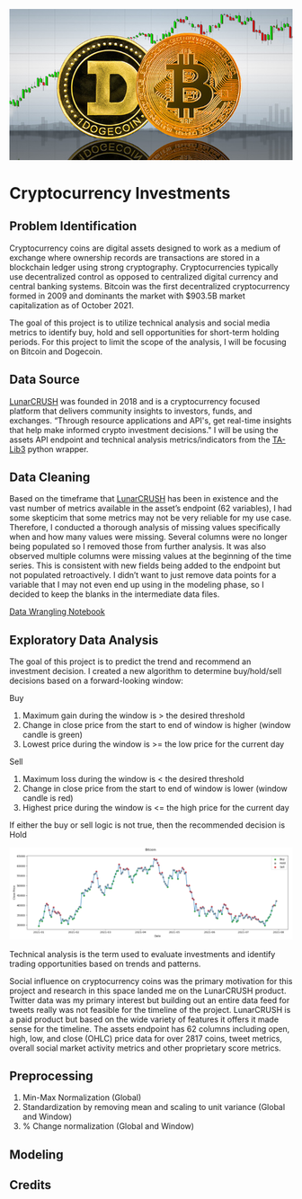 ![cover_photo](./images/cover.jpg)
# Cryptocurrency Investments

## Problem Identification

Cryptocurrency coins are digital assets designed to work as a medium of exchange where ownership records are transactions are stored in a blockchain ledger using strong cryptography. Cryptocurrencies typically use decentralized control as opposed to centralized digital currency and central banking systems. Bitcoin was the first decentralized cryptocurrency formed in 2009 and dominants the market with $903.5B market capitalization as of October 2021.

The goal of this project is to utilize technical analysis and social media metrics to identify buy, hold and sell opportunities for short-term holding periods. For this project to limit the scope of the analysis, I will be focusing on Bitcoin and Dogecoin.

## Data Source

[LunarCRUSH](https://lunarcrush.com/about) was founded in 2018 and is a cryptocurrency focused platform that delivers community insights to investors, funds, and exchanges. “Through resource applications and API's, get real-time insights that help make informed crypto investment decisions."  I will be using the assets API endpoint and technical analysis metrics/indicators from the [TA-Lib3](https://mrjbq7.github.io/ta-lib/) python wrapper.

## Data Cleaning

Based on the timeframe that [LunarCRUSH](https://lunarcrush.com/about) has been in existence and the vast number of metrics available in the asset’s endpoint (62 variables), I had some skepticim that some metrics may not be very reliable for my use case. Therefore, I conducted a thorough analysis of missing values specifically when and how many values were missing.  Several columns were no longer being populated so I removed those from further analysis. It was also observed multiple columns were missing values at the beginning of the time series. This is consistent with new fields being added to the endpoint but not populated retroactively. I didn’t want to just remove data points for a variable that I may not even end up using in the modeling phase, so I decided to keep the blanks in the intermediate data files.

[Data Wrangling Notebook](./notebooks/data_wrangling.ipynb)

## Exploratory Data Analysis

The goal of this project is to predict the trend and recommend an investment decision. I created a new algorithm to determine buy/hold/sell decisions based on a forward-looking window:

Buy
1. Maximum gain during the window is > the desired threshold
2. Change in close price from the start to end of window is higher (window candle is green)
3. Lowest price during the window is >= the low price for the current day

Sell
1. Maximum loss during the window is < the desired threshold
2. Change in close price from the start to end of window is lower (window candle is red)
3. Highest price during the window is <= the high price for the current day

If either the buy or sell logic is not true, then the recommended decision is Hold

![bitcoin_bhs](./images/bitcoin-bhs.png)

Technical analysis is the term used to evaluate investments and identify trading opportunities based on trends and patterns.

Social influence on cryptocurrency coins was the primary motivation for this project and research in this space landed me on the LunarCRUSH product. Twitter data was my primary interest but building out an entire data feed for tweets really was not feasible for the timeline of the project. LunarCRUSH is a paid product but based on the wide variety of features it offers it made sense for the timeline.  The assets endpoint has 62 columns including open, high, low, and close (OHLC) price data for over 2817 coins, tweet metrics, overall social market activity metrics and other proprietary score metrics.

## Preprocessing

1. Min-Max Normalization (Global)
2. Standardization by removing mean and scaling to unit variance (Global and Window)
3. % Change normalization (Global and Window)

## Modeling

## Credits